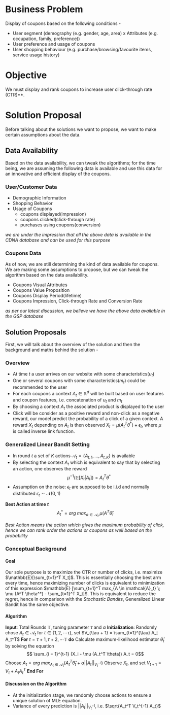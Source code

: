 # Business Problem
Display of coupons based on the following conditions - 
- User segment (demography (e.g. gender, age, area) x Attributes (e.g. occupation, family, preference))
- User preference and usage of coupons
- User shopping behaviour (e.g. purchase/browsing/favourite items, service usage history)

# Objective
We must display and rank coupons to increase user click-through rate (CTR)**. 

# Solution Proposal
Before talking about the solutions we want to propose, we want to make certain assumptions about the data. 

## Data Availability
Based on the data availability, we can tweak the algorithms; for the time being, we are assuming the following data is available and use this data for an innovative and efficient display of the coupons.

### User/Customer Data
- Demographic Information
- Shopping Behavior 
- Usage of Coupons
	- coupons displayed(impression)
	- coupons clicked(click-through rate)
	- purchases using coupons(conversion)

_we are under the impression that all the above data is available in the CDNA database and can be used for this purpose_

### Coupons Data
As of now, we are still determining the kind of data available for coupons. We are making some assumptions to propose, but we can tweak the algorithm based on the data availability.
- Coupons Visual Attributes
- Coupons Value Proposition
- Coupons Display Period(lifetime)
- Coupons Impression, Click-through Rate and Conversion Rate

_as per our latest discussion, we believe we have the above data available in the GSP database_


## Solution Proposals
First, we will talk about the overview of the solution and then the background and maths behind the solution - 

### Overview
- At time $t$ a user arrives on our website with some characteristics($u_t$)
- One or several coupons with some characteristics($m_t$) could be recommended to the user
- For each coupons a context $A_t \in \mathbb{R}^d$ will be built based on user features and coupon features, i.e. concatenation of $u_t$ and $m_t$
- By choosing a context $A_t$ the associated product is displayed to the user
- Click will be consider as a positive reward and non-click as a negative reward, our model predict the probability of a click of a given context. A reward $X_t$ depending on $A_t$ is then observed $X_t = \mu(A_t^T \theta^*) + \epsilon_t$, where $\mu$ is called inverse link function.

### Generalized Linear Bandit Setting
- In round $t$ a set of $K$ actions $\mathcal{A}_t = \{A_{t,1}, ..., A_{t,K}\}$  is available 
- By selecting the context $A_t$ which is equivalent to say that by selecting an action, one observes the reward 
 $$\mu^{-1} (\mathbb{E} [ X_t | A_t]) = A_t^T \theta^*$$ 
- Assumption on the noise: $\epsilon_t$ are supposed to be i.i.d and normally distributed $\epsilon_t ∼ \mathcal{N} (0, 1)$ 

**Best Action at time $t$**
$$ A_t^* = arg \; max_{a \in \mathcal{A}_t} \; \mu ( A^T \hat{\theta})$$

_Best Action means the action which gives the maximum probability of click, hence we can rank order the actions or coupons as well based on the probability_

### Conceptual Background

#### Goal
Our sole purpose is to maximize the CTR or number of clicks, i.e. maximize $\mathbb{E}[\sum_{t=1}^T X_t]$. This is essentially choosing the best arm every time, hence maximizing number of clicks is equivalent to minimization of this expression $\mathbb{E} [\sum_{t=1}^T max_{A \in \mathcal{A}_t} \; \mu (A^T \theta^*) - \sum_{t=1}^T X_t]$. This is equivalent to reduce the regret, hence in comparison with the *Stochastic Bandits*, Generalized Linear Bandit has the same objective.

#### Algorithm
**Input**: Total Rounds $\mathbb{T}$, tuning parameter $\tau$ and $\alpha$
**Initialization**: Randomly chose $A_t \in \mathcal{A}_t$ for $t \in \{ 1,2, \cdots \tau \}$, set $V_{\tau + 1} = \sum_{t=1}^{\tau} A_t A_t^T$
**For** $t = \tau + 1, \tau + 2, \cdots \mathbb{T}$ **do**
	Calculate maximum-likelihood estimator $\hat{\theta}_t$ by solving the equation $$ \sum_{i = 1}^{t-1} (X_i - \mu (A_t^T \theta)) A_t = 0$$
	Choose $A_t = arg \; max_{A_t \in \mathcal{A}_t} (A_t^T \hat{\theta}_t + α ||A_t||_{V_t^{-1}})$
	Observe $X_t$, and set $V_{t+1} = V_t + A_t A_t^T$ 
**End For**

#### Discussion on the Algorithm
- At the initialization stage, we randomly choose actions to ensure a unique solution of MLE equation.
- Variance of every prediction is $||A_t||_{V_t^{-1}}$, i.e. $\sqrt{A_t^T V_t^{-1} A_t}$  